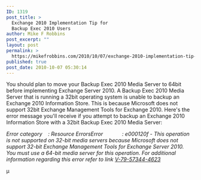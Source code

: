 ```yaml
---
ID: 1319
post_title: >
  Exchange 2010 Implementation Tip for
  Backup Exec 2010 Users
author: Mike F Robbins
post_excerpt: ""
layout: post
permalink: >
  https://mikefrobbins.com/2010/10/07/exchange-2010-implementation-tip-for-backup-exec-2010-users/
published: true
post_date: 2010-10-07 05:30:14
---
```

You should plan to move your Backup Exec 2010 Media Server to 64bit before implementing Exchange Server 2010. A Backup Exec 2010 Media Server that is running a 32bit operating system is unable to backup an Exchange 2010 Information Store. This is because Microsoft does not support 32bit Exchange Management Tools for Exchange 2010. Here's the error message you'll receive if you attempt to backup an Exchange 2010 Information Store with a 32bit Backup Exec 2010 Media Server:

<em>Error category    : Resource ErrorsError             : e000120f - This operation is not supported on 32-bit media servers because Microsoft does not support 32-bit Exchange Management Tools for Exchange Server 2010. You must use a 64-bit media server for this operation.
For additional information regarding this error refer to link </em><a href="http://www.symantec.com/business/support/index?page=answers&amp;startover=y&amp;question_box=V-79-57344-4623" target="_blank"><em>V-79-57344-4623</em></a>

µ